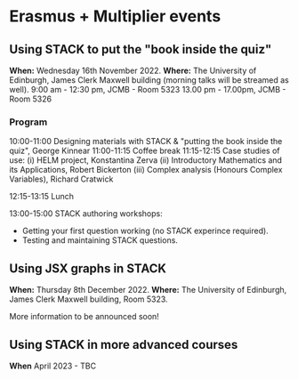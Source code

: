 # Erasmus + Multiplier events

## Using STACK to put the "book inside the quiz"

**When:** Wednesday 16th November 2022.
**Where:** The University of Edinburgh, James Clerk Maxwell building (morning talks will be streamed as well).
9:00 am - 12:30 pm, JCMB - Room 5323
13.00 pm - 17.00pm, JCMB - Room 5326

### Program 

10:00-11:00 Designing materials with STACK & "putting the book inside the quiz", George Kinnear
11:00-11:15 Coffee break
11:15-12:15 Case studies of use:
(i) HELM project, Konstantina Zerva
(ii) Introductory Mathematics and its Applications, Robert Bickerton 
(iii) Complex analysis (Honours Complex Variables), Richard Cratwick
              
            
12:15-13:15 Lunch

13:00-15:00 STACK authoring workshops: 
- Getting your first question working (no STACK experince required).
- Testing and maintaining STACK questions.


## Using JSX graphs in STACK

**When:** Thursday 8th December 2022.
**Where:** The University of Edinburgh, James Clerk Maxwell building, Room 5323.

More information to be announced soon!


## Using STACK in more advanced courses
**When**   April 2023 - TBC



